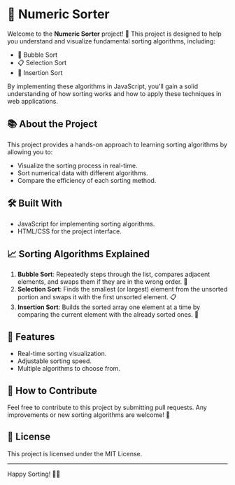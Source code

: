# 🧮 Numeric Sorter

Welcome to the **Numeric Sorter** project! 🎉 This project is designed to help you understand and visualize fundamental sorting algorithms, including:

- 🔄 Bubble Sort
- 📋 Selection Sort
- 📝 Insertion Sort

By implementing these algorithms in JavaScript, you'll gain a solid understanding of how sorting works and how to apply these techniques in web applications.

## 📚 About the Project

This project provides a hands-on approach to learning sorting algorithms by allowing you to:
- Visualize the sorting process in real-time.
- Sort numerical data with different algorithms.
- Compare the efficiency of each sorting method.

## 🛠️ Built With
- JavaScript for implementing sorting algorithms.
- HTML/CSS for the project interface.

## 📈 Sorting Algorithms Explained
1. **Bubble Sort**: Repeatedly steps through the list, compares adjacent elements, and swaps them if they are in the wrong order. 🔄
2. **Selection Sort**: Finds the smallest (or largest) element from the unsorted portion and swaps it with the first unsorted element. 📋
3. **Insertion Sort**: Builds the sorted array one element at a time by comparing the current element with the already sorted ones. 📝

## 🎨 Features
- Real-time sorting visualization.
- Adjustable sorting speed.
- Multiple algorithms to choose from.

## 🧩 How to Contribute
Feel free to contribute to this project by submitting pull requests. Any improvements or new sorting algorithms are welcome! 🤗

## 📜 License
This project is licensed under the MIT License.

---

Happy Sorting! 🧹🔢